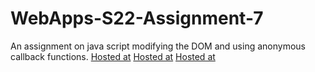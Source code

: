 # WebApps-S22-Assignment-7
An assignment on java script modifying the DOM and using anonymous callback functions.
[Hosted at]("https://44-563-web-apps-s22.github.io/webapps-s22-assignment-7-MaheshMickey/hunt.html")
[Hosted at]("https://44-563-web-apps-s22.github.io/webapps-s22-assignment-7-MaheshMickey/reaction.html")
[Hosted at]("https://44-563-web-apps-s22.github.io/webapps-s22-assignment-7-MaheshMickey/queue.html")
